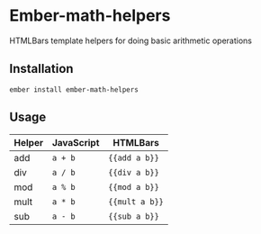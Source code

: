 # Ember-math-helpers

HTMLBars template helpers for doing basic arithmetic operations

## Installation

`ember install ember-math-helpers`

## Usage

Helper | JavaScript | HTMLBars
-------|------------|-------------------
add    | `a + b`    | `{{add a b}}`
div    | `a / b`    | `{{div a b}}`
mod    | `a % b`    | `{{mod a b}}`
mult   | `a * b`    | `{{mult a b}}`
sub    | `a - b`    | `{{sub a b}}`

